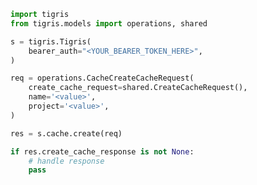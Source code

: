 <!-- Start SDK Example Usage [usage] -->
```python
import tigris
from tigris.models import operations, shared

s = tigris.Tigris(
    bearer_auth="<YOUR_BEARER_TOKEN_HERE>",
)

req = operations.CacheCreateCacheRequest(
    create_cache_request=shared.CreateCacheRequest(),
    name='<value>',
    project='<value>',
)

res = s.cache.create(req)

if res.create_cache_response is not None:
    # handle response
    pass
```
<!-- End SDK Example Usage [usage] -->